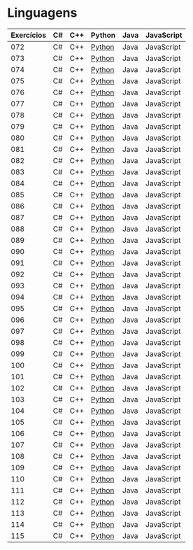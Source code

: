 # Linguagens

| Exercícios | C#  | C++ | Python                    | Java | JavaScript |
| ---------- | --- | --- | ------------------------- | ---- | ---------- |
| 072        | C#  | C++ | [Python](./python/072.py) | Java | JavaScript |
| 073        | C#  | C++ | [Python](./python/073.py) | Java | JavaScript |
| 074        | C#  | C++ | [Python](./python/074.py) | Java | JavaScript |
| 075        | C#  | C++ | [Python](./python/075.py) | Java | JavaScript |
| 076        | C#  | C++ | [Python](./python/076.py) | Java | JavaScript |
| 077        | C#  | C++ | [Python](./python/077.py) | Java | JavaScript |
| 078        | C#  | C++ | [Python](./python/078.py) | Java | JavaScript |
| 079        | C#  | C++ | [Python](./python/079.py) | Java | JavaScript |
| 080        | C#  | C++ | [Python](./python/080.py) | Java | JavaScript |
| 081        | C#  | C++ | [Python](./python/081.py) | Java | JavaScript |
| 082        | C#  | C++ | [Python](./python/082.py) | Java | JavaScript |
| 083        | C#  | C++ | [Python](./python/083.py) | Java | JavaScript |
| 084        | C#  | C++ | [Python](./python/084.py) | Java | JavaScript |
| 085        | C#  | C++ | [Python](./python/085.py) | Java | JavaScript |
| 086        | C#  | C++ | [Python](./python/086.py) | Java | JavaScript |
| 087        | C#  | C++ | [Python](./python/087.py) | Java | JavaScript |
| 088        | C#  | C++ | [Python](./python/088.py) | Java | JavaScript |
| 089        | C#  | C++ | [Python](./python/089.py) | Java | JavaScript |
| 090        | C#  | C++ | [Python](./python/090.py) | Java | JavaScript |
| 091        | C#  | C++ | [Python](./python/091.py) | Java | JavaScript |
| 092        | C#  | C++ | [Python](./python/092.py) | Java | JavaScript |
| 093        | C#  | C++ | [Python](./python/093.py) | Java | JavaScript |
| 094        | C#  | C++ | [Python](./python/094.py) | Java | JavaScript |
| 095        | C#  | C++ | [Python](./python/095.py) | Java | JavaScript |
| 096        | C#  | C++ | [Python](./python/096.py) | Java | JavaScript |
| 097        | C#  | C++ | [Python](./python/097.py) | Java | JavaScript |
| 098        | C#  | C++ | [Python](./python/098.py) | Java | JavaScript |
| 099        | C#  | C++ | [Python](./python/099.py) | Java | JavaScript |
| 100        | C#  | C++ | [Python](./python/100.py) | Java | JavaScript |
| 101        | C#  | C++ | [Python](./python/101.py) | Java | JavaScript |
| 102        | C#  | C++ | [Python](./python/102.py) | Java | JavaScript |
| 103        | C#  | C++ | [Python](./python/103.py) | Java | JavaScript |
| 104        | C#  | C++ | [Python](./python/104.py) | Java | JavaScript |
| 105        | C#  | C++ | [Python](./python/105.py) | Java | JavaScript |
| 106        | C#  | C++ | [Python](./python/106.py) | Java | JavaScript |
| 107        | C#  | C++ | [Python](./python/107.py) | Java | JavaScript |
| 108        | C#  | C++ | [Python](./python/108.py) | Java | JavaScript |
| 109        | C#  | C++ | [Python](./python/109.py) | Java | JavaScript |
| 110        | C#  | C++ | [Python](./python/110.py) | Java | JavaScript |
| 111        | C#  | C++ | [Python](./python/111.py) | Java | JavaScript |
| 112        | C#  | C++ | [Python](./python/112.py) | Java | JavaScript |
| 113        | C#  | C++ | [Python](./python/113.py) | Java | JavaScript |
| 114        | C#  | C++ | [Python](./python/114.py) | Java | JavaScript |
| 115        | C#  | C++ | [Python](./python/115.py) | Java | JavaScript |
